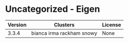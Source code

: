 # Uncategorized - Eigen







| Version | Clusters | License |
| ------- | -------- | ------- |
| 3.3.4 | bianca irma rackham snowy | None |
